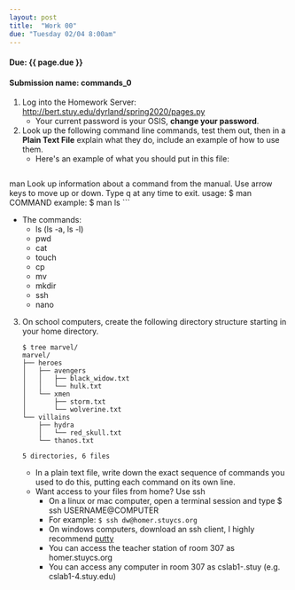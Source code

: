```yaml
---
layout: post
title:  "Work 00"
due: "Tuesday 02/04 8:00am"
---
```


#### Due: {{ page.due }}

#### Submission name: commands_0

1. Log into the Homework Server: <http://bert.stuy.edu/dyrland/spring2020/pages.py>
    * Your current password is your OSIS, __change your password__.
2. Look up the following command line commands, test them out, then in a __Plain Text File__ explain what they do, include an example of how to use them.
   * Here's an example of what you should put in this file:
   ```
man
Look up information about a command from the manual. Use arrow keys to move up or down. Type q at any time to exit.
usage: $ man COMMAND
example: $ man ls
    ```
   * The commands:
      * ls (ls -a, ls -l)
      * pwd
      * cat
      * touch
      * cp
      * mv
      * mkdir
      * ssh
      * nano

3. On school computers, create the following directory structure starting in your home directory.

    ```
    $ tree marvel/
    marvel/
    ├── heroes
    │   ├── avengers
    │   │   ├── black_widow.txt
    │   │   └── hulk.txt
    │   └── xmen
    │       ├── storm.txt
    │       └── wolverine.txt
    └── villains
        ├── hydra
        │   └── red_skull.txt
        └── thanos.txt

    5 directories, 6 files
    ```
    * In a plain text file, write down the exact sequence of commands you used to do this, putting each command on its own line.
    * Want access to your files from home? Use ssh
      * On a linux or mac computer, open a terminal session and type $ ssh USERNAME@COMPUTER
      * For example: `$ ssh dw@homer.stuycs.org`
      * On windows computers, download an ssh client, I highly recommend [putty](https://www.chiark.greenend.org.uk/~sgtatham/putty/latest.html)
      * You can access the teacher station of room 307 as homer.stuycs.org
      * You can access any computer in room 307 as cslab1-<number>.stuy (e.g. cslab1-4.stuy.edu)
